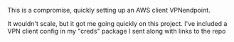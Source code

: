 This is a compromise, quickly setting up an AWS client VPNendpoint.

It wouldn't scale, but it got me going quickly on this project. I've included a VPN client config in my "creds" package I sent along with links to the repo
